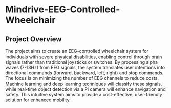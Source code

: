# Mindrive-EEG-Controlled-Wheelchair

## Project Overview
The project aims to create an EEG-controlled wheelchair system for individuals with severe physical disabilities, enabling control through brain signals rather than traditional joysticks or switches. By processing alpha waves (7-13Hz) from EEG signals, the system translates user intentions into directional commands (forward, backward, left, right) and stop commands. The focus is on minimizing the number of EEG channels to reduce costs. Machine learning and deep learning techniques will classify these signals, while real-time object detection via a Pi camera will enhance navigation and safety. This intuitive system aims to provide a cost-effective, user-friendly solution for enhanced mobility.

